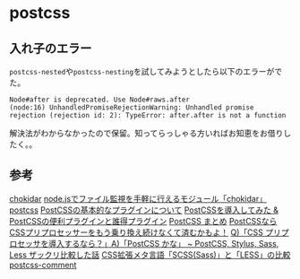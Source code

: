 # postcss

## 入れ子のエラー

`postcss-nested`や`postcss-nesting`を試してみようとしたら以下のエラーがでた。

```
Node#after is deprecated. Use Node#raws.after
(node:16) UnhandledPromiseRejectionWarning: Unhandled promise rejection (rejection id: 2): TypeError: after.after is not a function
```

解決法がわからなかったので保留。知ってらっしゃる方いればお知恵をお借りしたく。。

## 参考

[chokidar][*1]
[node.jsでファイル監視を手軽に行えるモジュール「chokidar」][*2]
[postcss][*3]
[PostCSSの基本的なプラグインについて][*4]
[PostCSSを導入してみた & PostCSSの便利プラグインと誰得プラグイン][*5]
[PostCSS まとめ][*7]
[PostCSSならCSSプリプロセッサーをもう乗り換え続けなくて済むかもよ！][*8]
[Q)「CSS プリプロセッサを導入するなら？」A)「PostCSS かな」 ~ PostCSS, Stylus, Sass, Less ザックリ比較した話][*9]
[CSS拡張メタ言語「SCSS(Sass)」と「LESS」の比較][*10]
[postcss-comment][*11]

[*1]:https://github.com/paulmillr/chokidar
[*2]:https://shimz.me/blog/node-js/4123
[*3]:https://github.com/postcss/postcss
[*4]:https://qiita.com/hbsnow/items/3193f7576cbec0a5765e
[*5]:https://blog.mismithportfolio.com/web/20160911postcss
[*6]:https://css-frameworks.unsweets.net/
[*7]:https://qiita.com/morishitter/items/4a04eb144abf49f41d7d
[*8]:https://www.webprofessional.jp/7-postcss-plugins-to-ease-you-into-postcss/
[*9]:http://codenote.net/css/3698.html
[*10]:http://dxd8.com/archives/217/
[*11]:https://www.npmjs.com/package/postcss-comment